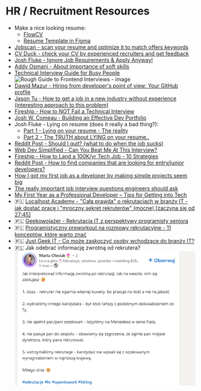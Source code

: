 # HR / Recruitment Resources
- Make a nice looking resume:
    - [FlowCV](https://flowcv.io/)
    - [Resume Template in Figma](https://www.figma.com/community/file/1104429213755894357)
- [Jobscan - scan your resume and optimize it to match offers keywords](https://www.jobscan.co/)
- [CV Duck - check your CV by experienced recruiters and get feedback](https://cvduck.pro/)
- [Josh Fluke - Ignore Job Requirements & Apply Anyway!](https://www.youtube.com/watch?v=NaPezvkzl8U)
- [Addy Osmani - About importance of soft skills](https://addyosmani.com/blog/software-engineering-soft-parts/)
- [Technical Interview Guide for Busy People](https://www.techinterviewhandbook.org/)
![Rough Guide to Frontend Interviews - image](https://media.discordapp.net/attachments/918032586809438258/933647593752363018/ekcpgo047q881.png)
- [Dawid Mazur - Hiring from developer's point of view: Your GitHub profile](https://www.linkedin.com/feed/update/urn:li:activity:6900405038557339648)
- [Jason Tu - How to get a job in a new industry without experience (interesting approach to this problem)](https://jasont.co/no-experience/)
- [Fireship - How to NOT Fail a Technical Interview](https://www.youtube.com/watch?v=1t1_a1BZ04o)
- [Josh W. Comeau - Building an Effective Dev Portfolio](https://www.joshwcomeau.com/effective-portfolio/download-book/)
- Josh Fluke - Lying on resume (does it really a bad thing?):
  - [Part 1 - Lying on your resume - The reality](https://youtu.be/6ufwxkurKKg)
  - [Part 2 - The TRUTH about LYING on your resume..](https://youtu.be/90g8EMyIqeU)
- [Reddit Post - Should I quit? (what to do when the job sucks)](https://www.reddit.com/r/reactjs/comments/vyrhsx/should_i_quit/)
- [Web Dev Simplified - Can You Beat Me At This Interview?](https://youtu.be/ud8QZIdBxPw)
- [Fireship - How to Land a 100K/yr Tech Job - 10 Strategies](https://www.youtube.com/watch?v=Xg9ihH15Uto)
- [Reddit Post - How to find companies that are looking for entry/junior developers?](https://www.reddit.com/r/cscareerquestions/comments/wy8za7/how_to_find_companies_with_a_low_barbarrier_of/)
- [How I got my first job as a developer by making simple projects seem big](https://dev.to/yuridevat/how-i-got-my-first-job-as-a-developer-by-making-simple-projects-seem-big-48oi)
- [The really important job interview questions engineers should ask](https://posthog.com/blog/what-to-ask-in-interviews?utm_source=substack&utm_medium=email)
- [My First Year as a Professional Developer – Tips for Getting into Tech](https://www.freecodecamp.org/news/my-first-year-as-a-professional-developer-tips-for-getting-into-tech)
- 🇵🇱 [Localhost Academy - "Cała prawda" o rekrutacjach w branży IT - jak dostać pracę i "mroczny sekret rekruterów" (mocne) [zaczyna się od 27:45]](https://youtu.be/Mp7HTWZ6FyE?t=1665)
- 🇵🇱 [Geekowojażer - Rekrutacja IT z perspektywy programisty seniora](https://www.geekowojazer.pl/rekrutacja-it-programista/)
- 🇵🇱 [Programistyczny preworkout na rozmowy rekrutacyjne - 11 konceptów, które warto znać](https://app.minicoursegenerator.com/5RgSg_hWwEebgf1KuVnzFA/1)
- 🇵🇱 [Just Geek IT - Co może zaskoczyć osoby wchodzące do branży IT?](https://geek.justjoin.it/co-moze-zaskoczyc-osoby-wchodzace-do-branzy-it)
- 🇵🇱 Jak odebrać informację zwrotną od rekrutera?
![artykuł dot. informacji zwrotnej](../../assets/misc/pl_hr_response.png)
